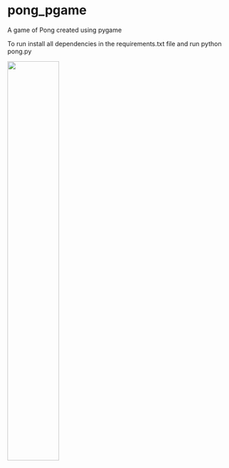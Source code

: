 # pong_pgame
A game of Pong created using pygame

To run install all dependencies in the requirements.txt file and run
  python pong.py
  
<img src="https://raw.githubusercontent.com/ryux00/pong_pgame/master/assets/pong_feb_22.gif" width="48%">
